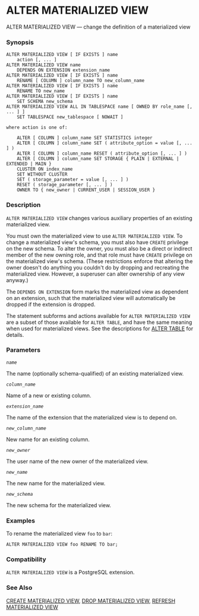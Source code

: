 # ALTER MATERIALIZED VIEW

ALTER MATERIALIZED VIEW — change the definition of a materialized view

### Synopsis

```
ALTER MATERIALIZED VIEW [ IF EXISTS ] name
    action [, ... ]
ALTER MATERIALIZED VIEW name
    DEPENDS ON EXTENSION extension_name
ALTER MATERIALIZED VIEW [ IF EXISTS ] name
    RENAME [ COLUMN ] column_name TO new_column_name
ALTER MATERIALIZED VIEW [ IF EXISTS ] name
    RENAME TO new_name
ALTER MATERIALIZED VIEW [ IF EXISTS ] name
    SET SCHEMA new_schema
ALTER MATERIALIZED VIEW ALL IN TABLESPACE name [ OWNED BY role_name [, ... ] ]
    SET TABLESPACE new_tablespace [ NOWAIT ]

where action is one of:

    ALTER [ COLUMN ] column_name SET STATISTICS integer
    ALTER [ COLUMN ] column_name SET ( attribute_option = value [, ... ] )
    ALTER [ COLUMN ] column_name RESET ( attribute_option [, ... ] )
    ALTER [ COLUMN ] column_name SET STORAGE { PLAIN | EXTERNAL | EXTENDED | MAIN }
    CLUSTER ON index_name
    SET WITHOUT CLUSTER
    SET ( storage_parameter = value [, ... ] )
    RESET ( storage_parameter [, ... ] )
    OWNER TO { new_owner | CURRENT_USER | SESSION_USER }
```

### Description

`ALTER MATERIALIZED VIEW` changes various auxiliary properties of an existing materialized view.

You must own the materialized view to use `ALTER MATERIALIZED VIEW`. To change a materialized view's schema, you must also have `CREATE` privilege on the new schema. To alter the owner, you must also be a direct or indirect member of the new owning role, and that role must have `CREATE` privilege on the materialized view's schema. (These restrictions enforce that altering the owner doesn't do anything you couldn't do by dropping and recreating the materialized view. However, a superuser can alter ownership of any view anyway.)

The `DEPENDS ON EXTENSION` form marks the materialized view as dependent on an extension, such that the materialized view will automatically be dropped if the extension is dropped.

The statement subforms and actions available for `ALTER MATERIALIZED VIEW` are a subset of those available for `ALTER TABLE`, and have the same meaning when used for materialized views. See the descriptions for [ALTER TABLE](https://www.postgresql.org/docs/10/static/sql-altertable.html) for details.

### Parameters

_`name`_

The name (optionally schema-qualified) of an existing materialized view.

_`column_name`_

Name of a new or existing column.

_`extension_name`_

The name of the extension that the materialized view is to depend on.

_`new_column_name`_

New name for an existing column.

_`new_owner`_

The user name of the new owner of the materialized view.

_`new_name`_

The new name for the materialized view.

_`new_schema`_

The new schema for the materialized view.

### Examples

To rename the materialized view `foo` to `bar`:

```
ALTER MATERIALIZED VIEW foo RENAME TO bar;
```

### Compatibility

`ALTER MATERIALIZED VIEW` is a PostgreSQL extension.

### See Also

[CREATE MATERIALIZED VIEW](create-materialized-view.md), [DROP MATERIALIZED VIEW](https://www.postgresql.org/docs/10/static/sql-dropmaterializedview.html), [REFRESH MATERIALIZED VIEW](https://www.postgresql.org/docs/10/static/sql-refreshmaterializedview.html)
